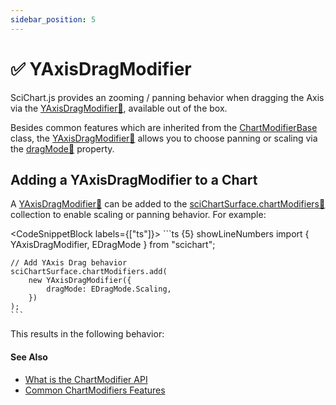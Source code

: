 ```yaml
---
sidebar_position: 5
---
```


# ✅ YAxisDragModifier

SciChart.js provides an zooming / panning behavior when dragging the Axis via the [YAxisDragModifier:blue_book:](https://www.scichart.com/documentation/js/current/typedoc/classes/yaxisdragmodifier.html), available out of the box.

Besides common features which are inherited from the [ChartModifierBase](../../common-features/) class, the [YAxisDragModifier:blue_book:](https://www.scichart.com/documentation/js/current/typedoc/classes/yaxisdragmodifier.html) allows you to choose panning or scaling via the [dragMode:blue_book:](https://www.scichart.com/documentation/js/current/typedoc/classes/yaxisdragmodifier.html#dragmode) property.

Adding a YAxisDragModifier to a Chart
-------------------------------------

A [YAxisDragModifier:blue_book:](https://www.scichart.com/documentation/js/current/typedoc/classes/yaxisdragmodifier.html) can be added to the [sciChartSurface.chartModifiers:blue_book:](https://www.scichart.com/documentation/js/current/typedoc/classes/scichartsurface.html#chartmodifiers) collection to enable scaling or panning behavior. For example:

<CodeSnippetBlock labels={["ts"]}>
    ```ts {5} showLineNumbers
    import { YAxisDragModifier, EDragMode } from "scichart";

    // Add YAxis Drag behavior
    sciChartSurface.chartModifiers.add(
        new YAxisDragModifier({
            dragMode: EDragMode.Scaling,
        })
    );
    ```
</CodeSnippetBlock>

This results in the following behavior:

<CenteredImageWrapper
    src="/images/ChartModifiers_YAxis_XAxisDragModifier.gif"
    title="X and Y Axis Drag Modifier GIF"
/>

#### See Also

* [What is the ChartModifier API](../../chart-modifier-api-overview/)
* [Common ChartModifiers Features](../../common-features/)